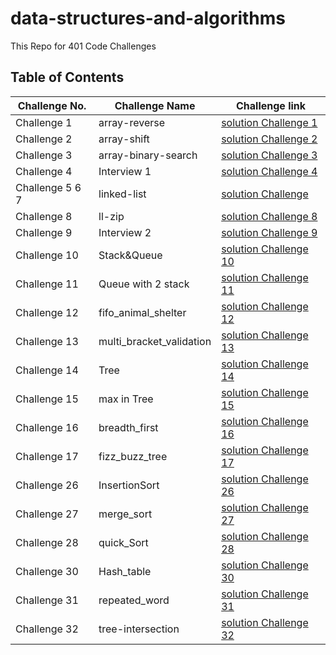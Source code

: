# data-structures-and-algorithms
This Repo for 401 Code Challenges 

## Table of Contents

| Challenge No. | Challenge Name | Challenge link |
| --- | --- | --- |
| Challenge 1 |  array-reverse | [solution Challenge 1](https://github.com/NiveenAlSmadi/data-structures-and-algorithms/blob/main/challenges/array_reverse/README.md) |
| Challenge 2|  array-shift |[solution Challenge 2](https://github.com/NiveenAlSmadi/data-structures-and-algorithms/blob/main/challenges/array_shift/README.md) |
| Challenge 3| array-binary-search   |[solution Challenge 3](https://github.com/NiveenAlSmadi/data-structures-and-algorithms/blob/main/challenges/array_binary_search/README.md)|
| Challenge 4|  Interview 1 |[solution Challenge 4](https://docs.google.com/spreadsheets/d/1QAqFmAar__1NAZXZnV552ZY-tjh-HnvDEqDysWngaDs/edit?usp=sharing)|
| Challenge 5 6 7| linked-list |[solution Challenge](https://github.com/NiveenAlSmadi/data-structures-and-algorithms/blob/main/Data-structures/linked_list/README.md)|
| Challenge 8|  ll-zip   |[solution Challenge 8](https://github.com/NiveenAlSmadi/data-structures-and-algorithms/blob/main/challenges/ll_zip/README.md)|
| Challenge 9|  Interview 2   |[solution Challenge 9](https://docs.google.com/spreadsheets/d/1mmmp01W54UL7W3Bam8q-XkdVdtf-VES0d0ojhaMsVlk/edit#gid=1807550832)|
| Challenge 10| Stack&Queue  |[solution Challenge 10](https://github.com/NiveenAlSmadi/data-structures-and-algorithms/blob/main/Data-structures/stacks_and_queues/README.md)|
| Challenge 11| Queue with 2 stack  |[solution Challenge 11](https://github.com/NiveenAlSmadi/data-structures-and-algorithms/blob/main/challenges/queue_with_stacks/README.md)|
| Challenge 12| fifo_animal_shelter |[solution Challenge 12](https://github.com/NiveenAlSmadi/data-structures-and-algorithms/blob/main/challenges/fifo_animal_shelter/README.md)|
| Challenge 13| multi_bracket_validation |[solution Challenge 13](https://github.com/NiveenAlSmadi/data-structures-and-algorithms/blob/main/challenges/multi_bracket_validation/README.md)|
| Challenge 14| Tree |[solution Challenge 14](https://github.com/NiveenAlSmadi/data-structures-and-algorithms/blob/main/Data-structures/trees/README.md)|
| Challenge 15| max in Tree |[solution Challenge 15](https://github.com/NiveenAlSmadi/data-structures-and-algorithms/blob/main/Data-structures/trees/README.md)|
| Challenge 16| breadth_first |[solution Challenge 16](https://github.com/NiveenAlSmadi/data-structures-and-algorithms/blob/main/Data-structures/trees/README.md)|
| Challenge 17| fizz_buzz_tree |[solution Challenge 17](https://github.com/NiveenAlSmadi/data-structures-and-algorithms/blob/main/Data-structures/trees/README.md)|
| Challenge 26| InsertionSort |[solution Challenge 26](https://github.com/NiveenAlSmadi/data-structures-and-algorithms/blob/main/challenges/Insertion_Sort/README.md)|
| Challenge 27| merge_sort |[solution Challenge 27](https://github.com/NiveenAlSmadi/data-structures-and-algorithms/blob/main/challenges/merge_sort/README.md)|
| Challenge 28| quick_Sort |[solution Challenge 28](https://github.com/NiveenAlSmadi/data-structures-and-algorithms/blob/main/challenges/quick_sort/README.md)|
| Challenge 30| Hash_table|[solution Challenge 30](https://github.com/NiveenAlSmadi/data-structures-and-algorithms/blob/main/Data-structures/hash_table/README.md)|
| Challenge 31| repeated_word|[solution Challenge 31](https://github.com/NiveenAlSmadi/data-structures-and-algorithms/blob/main/challenges/hashmap_repeated_word/README.md)|
| Challenge 32| tree-intersection|[solution Challenge 32](https://github.com/NiveenAlSmadi/data-structures-and-algorithms/blob/main/challenges/tree_intersection/README.md)|


